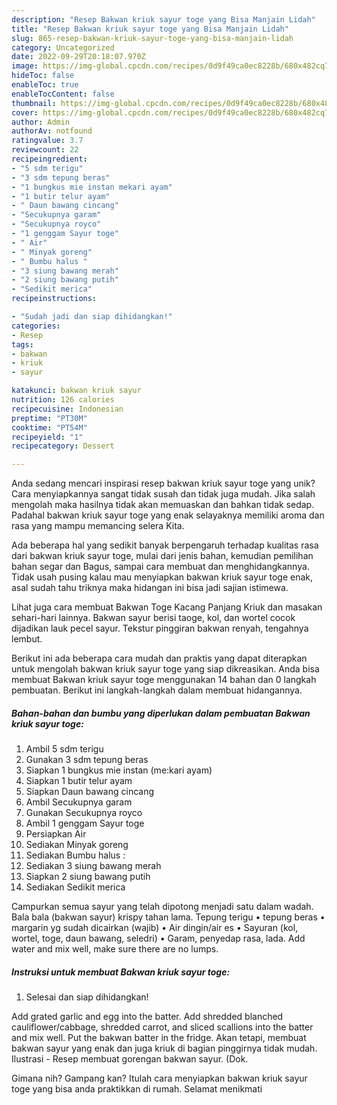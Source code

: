 ```yaml
---
description: "Resep Bakwan kriuk sayur toge yang Bisa Manjain Lidah"
title: "Resep Bakwan kriuk sayur toge yang Bisa Manjain Lidah"
slug: 865-resep-bakwan-kriuk-sayur-toge-yang-bisa-manjain-lidah
category: Uncategorized
date: 2022-09-29T20:18:07.970Z
image: https://img-global.cpcdn.com/recipes/0d9f49ca0ec8228b/680x482cq70/bakwan-kriuk-sayur-toge-foto-resep-utama.jpg
hideToc: false
enableToc: true
enableTocContent: false
thumbnail: https://img-global.cpcdn.com/recipes/0d9f49ca0ec8228b/680x482cq70/bakwan-kriuk-sayur-toge-foto-resep-utama.jpg
cover: https://img-global.cpcdn.com/recipes/0d9f49ca0ec8228b/680x482cq70/bakwan-kriuk-sayur-toge-foto-resep-utama.jpg
author: Admin
authorAv: notfound
ratingvalue: 3.7
reviewcount: 22
recipeingredient:
- "5 sdm terigu"
- "3 sdm tepung beras"
- "1 bungkus mie instan mekari ayam"
- "1 butir telur ayam"
- " Daun bawang cincang"
- "Secukupnya garam"
- "Secukupnya royco"
- "1 genggam Sayur toge"
- " Air"
- " Minyak goreng"
- " Bumbu halus "
- "3 siung bawang merah"
- "2 siung bawang putih"
- "Sedikit merica"
recipeinstructions:

- "Sudah jadi dan siap dihidangkan!"
categories:
- Resep
tags:
- bakwan
- kriuk
- sayur

katakunci: bakwan kriuk sayur 
nutrition: 126 calories
recipecuisine: Indonesian
preptime: "PT30M"
cooktime: "PT54M"
recipeyield: "1"
recipecategory: Dessert

---
```





Anda sedang mencari inspirasi resep bakwan kriuk sayur toge yang unik? Cara menyiapkannya sangat tidak susah dan tidak juga mudah. Jika salah mengolah maka hasilnya tidak akan memuaskan dan bahkan tidak sedap. Padahal bakwan kriuk sayur toge yang enak selayaknya memiliki aroma dan rasa yang mampu memancing selera Kita.





Ada beberapa hal yang sedikit banyak berpengaruh terhadap kualitas rasa dari bakwan kriuk sayur toge, mulai dari jenis bahan, kemudian pemilihan bahan segar dan Bagus, sampai cara membuat dan menghidangkannya. Tidak usah pusing kalau mau menyiapkan bakwan kriuk sayur toge enak,      asal sudah tahu triknya maka hidangan ini bisa jadi sajian istimewa.














Lihat juga cara membuat Bakwan Toge Kacang Panjang Kriuk dan masakan sehari-hari lainnya. Bakwan sayur berisi taoge, kol, dan wortel cocok dijadikan lauk pecel sayur. Tekstur pinggiran bakwan renyah, tengahnya lembut.






Berikut ini ada beberapa cara mudah dan praktis yang dapat diterapkan untuk mengolah bakwan kriuk sayur toge yang siap dikreasikan. Anda bisa membuat Bakwan kriuk sayur toge menggunakan 14 bahan dan 0 langkah pembuatan. Berikut ini langkah-langkah dalam membuat hidangannya.

<!--inarticleads1-->

##### Bahan-bahan dan bumbu yang diperlukan dalam pembuatan Bakwan kriuk sayur toge:

1. Ambil 5 sdm terigu
1. Gunakan 3 sdm tepung beras
1. Siapkan 1 bungkus mie instan (me:kari ayam)
1. Siapkan 1 butir telur ayam
1. Siapkan  Daun bawang cincang
1. Ambil Secukupnya garam
1. Gunakan Secukupnya royco
1. Ambil 1 genggam Sayur toge
1. Persiapkan  Air
1. Sediakan  Minyak goreng
1. Sediakan  Bumbu halus :
1. Sediakan 3 siung bawang merah
1. Siapkan 2 siung bawang putih
1. Sediakan Sedikit merica


Campurkan semua sayur yang telah dipotong menjadi satu dalam wadah. Bala bala (bakwan sayur) krispy tahan lama. Tepung terigu • tepung beras • margarin yg sudah dicairkan (wajib) • Air dingin/air es • Sayuran (kol, wortel, toge, daun bawang, seledri) • Garam, penyedap rasa, lada. Add water and mix well, make sure there are no lumps. 

<!--inarticleads2-->

##### Instruksi untuk membuat Bakwan kriuk sayur toge:


1. Selesai dan siap dihidangkan!

Add grated garlic and egg into the batter. Add shredded blanched cauliflower/cabbage, shredded carrot, and sliced scallions into the batter and mix well. Put the bakwan batter in the fridge. Akan tetapi, membuat bakwan sayur yang enak dan juga kriuk di bagian pinggirnya tidak mudah. Ilustrasi - Resep membuat gorengan bakwan sayur. (Dok. 

Gimana nih? Gampang kan? Itulah cara menyiapkan bakwan kriuk sayur toge yang bisa anda praktikkan di rumah. Selamat menikmati
